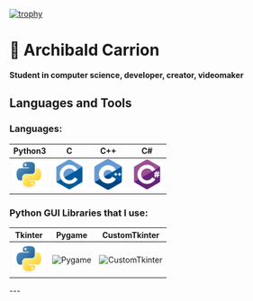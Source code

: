 [![trophy](https://github-profile-trophy.vercel.app/?username=archibald-carrion&theme=matrix)](https://github.com/ryo-ma/github-profile-trophy)

# 👾 Archibald Carrion
**Student in computer science, developer, creator, videomaker**

## Languages and Tools 
<div>

### Languages:
| Python3 | C | C++ | C# |
|----------|----------|----------|-----|
|  <img src="https://github.com/devicons/devicon/blob/master/icons/python/python-original.svg" title="Python"  alt="Python" width="55" height="55"/> |  <img src="https://github.com/devicons/devicon/blob/master/icons/c/c-original.svg" title="C"  alt="C" width="55" height="55"/> |  <img src="https://github.com/devicons/devicon/blob/master/icons/cplusplus/cplusplus-original.svg" title="C plus plus" alt="C++" width="55" height="55"/> |  <img src="https://github.com/devicons/devicon/blob/master/icons/csharp/csharp-original.svg" title="C sharp" alt="C#" width="55" height="55"/>|


### Python GUI Libraries that I use:
| Tkinter | Pygame | CustomTkinter |
|----------|----------|----------|
| <img src="https://github.com/devicons/devicon/blob/master/icons/python/python-original.svg" title="Python"  alt="Python" width="55" height="55"/> | <img src="https://user-images.githubusercontent.com/46412508/170405943-e75458ec-6cb4-462e-91ba-43c861a3d6cf.png" title="Pygame"  alt="Pygame" width="55" height="55" align="center"/> | <img src="https://github.com/TomSchimansky/CustomTkinter/blob/master/customtkinter/assets/icons/CustomTkinter_icon_Windows.ico" title="CustomTkinter"  alt="CustomTkinter" width="55" height="55" align="center"/> |




</div>
---



<!--
**archibald-carrion/archibald-carrion** is a ✨ _special_ ✨ repository because its `README.md` (this file) appears on your GitHub profile.

Here are some ideas to get you started:

- 🔭 I’m currently working on ...
- 🌱 I’m currently learning ...
- 👯 I’m looking to collaborate on ...
- 🤔 I’m looking for help with ...
- 💬 Ask me about ...
- 📫 How to reach me: ...
- 😄 Pronouns: ...
- ⚡ Fun fact: ...
-->